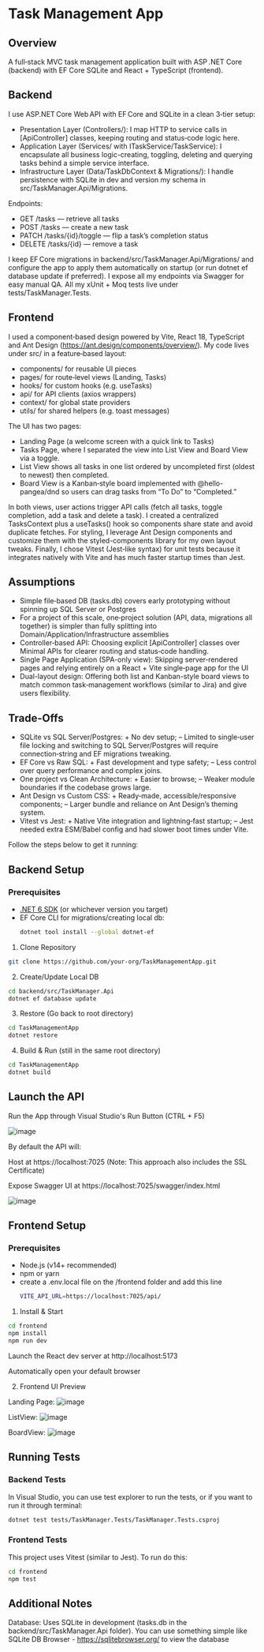 # Task Management App

## Overview
A full‑stack MVC task management application built with ASP .NET Core (backend) with EF Core SQLite and React + TypeScript (frontend).

## Backend
I use ASP.NET Core Web API with EF Core and SQLite in a clean 3‑tier setup:

- Presentation Layer (Controllers/): I map HTTP to service calls in [ApiController] classes, keeping routing and status‑code logic here.
- Application Layer (Services/ with ITaskService/TaskService): I encapsulate all business logic-creating, toggling, deleting and querying tasks behind a simple service interface.
- Infrastructure Layer (Data/TaskDbContext & Migrations/): I handle persistence with SQLite in dev and version my schema in src/TaskManager.Api/Migrations.

Endpoints:

- GET /tasks — retrieve all tasks
- POST /tasks — create a new task
- PATCH /tasks/{id}/toggle — flip a task’s completion status
- DELETE /tasks/{id} — remove a task

I keep EF Core migrations in backend/src/TaskManager.Api/Migrations/ and configure the app to apply them automatically on startup (or run dotnet ef database update if preferred). I expose all my endpoints via Swagger for easy manual QA. All my xUnit + Moq tests live under tests/TaskManager.Tests.

## Frontend
I used a component‑based design powered by Vite, React 18, TypeScript and Ant Design (https://ant.design/components/overview/). My code lives under src/ in a feature‑based layout:

- components/ for reusable UI pieces
- pages/ for route‑level views (Landing, Tasks)
- hooks/ for custom hooks (e.g. useTasks)
- api/ for API clients (axios wrappers)
- context/ for global state providers
- utils/ for shared helpers (e.g. toast messages)

The UI has two pages:
- Landing Page (a welcome screen with a quick link to Tasks)
- Tasks Page, where I separated the view into List View and Board View via a toggle.
- List View shows all tasks in one list ordered by uncompleted first (oldest to newest) then completed.
- Board View is a Kanban‑style board implemented with @hello-pangea/dnd so users can drag tasks from “To Do” to “Completed.”

In both views, user actions trigger API calls (fetch all tasks, toggle completion, add a task and delete a task). I created a centralized TasksContext plus a useTasks() hook so components share state and avoid duplicate fetches. For styling, I leverage Ant Design components and customize them with the styled-components library for my own layout tweaks. Finally, I chose Vitest (Jest‑like syntax) for unit tests because it integrates natively with Vite and has much faster startup times than Jest.

## Assumptions
- Simple file‑based DB (tasks.db) covers early prototyping without spinning up SQL Server or Postgres
- For a project of this scale, one‑project solution (API, data, migrations all together) is simpler than fully splitting into Domain/Application/Infrastructure assemblies
- Controller‑based API: Choosing explicit [ApiController] classes over Minimal APIs for clearer routing and status‑code handling.
- Single Page Application (SPA-only view): Skipping server‑rendered pages and relying entirely on a React + Vite single‑page app for the UI
- Dual-layout design: Offering both list and Kanban-style board views to match common task‑management workflows (similar to Jira) and give users flexibility.

## Trade-Offs
- SQLite vs SQL Server/Postgres: + No dev setup; – Limited to single‑user file locking and switching to SQL Server/Postgres will require connection‐string and EF migrations tweaking.
- EF Core vs Raw SQL: + Fast development and type safety; – Less control over query performance and complex joins.
- One project vs Clean Architecture: + Easier to browse; – Weaker module boundaries if the codebase grows large.
- Ant Design vs Custom CSS: + Ready‑made, accessible/responsive components; – Larger bundle and reliance on Ant Design’s theming system.
- Vitest vs Jest: + Native Vite integration and lightning‑fast startup; – Jest needed extra ESM/Babel config and had slower boot times under Vite. 

Follow the steps below to get it running:

## Backend Setup

### Prerequisites

- [.NET 6 SDK](https://dotnet.microsoft.com/download) (or whichever version you target)  
- EF Core CLI for migrations/creating local db:  
  ```bash
  dotnet tool install --global dotnet-ef
  ```


1. Clone Repository
```bash
git clone https://github.com/your-org/TaskManagementApp.git
```
2. Create/Update Local DB
```bash
cd backend/src/TaskManager.Api
dotnet ef database update
```
3. Restore (Go back to root directory)
```bash
cd TaskManagementApp
dotnet restore
```
4. Build & Run (still in the same root directory)
```bash
cd TaskManagementApp
dotnet build
```

## Launch the API

Run the App through Visual Studio's Run Button (CTRL + F5)

![image](https://github.com/user-attachments/assets/63f708ec-1d8d-48d9-b3fa-c053d4f68dc0)

By default the API will:

Host at https://localhost:7025  (Note: This approach also includes the SSL Certificate)

Expose Swagger UI at https://localhost:7025/swagger/index.html

![image](https://github.com/user-attachments/assets/97d2de14-9839-4e6b-b73f-8f411f5775af)


## Frontend Setup

### Prerequisites

- Node.js (v14+ recommended)
- npm or yarn
- create a .env.local file on the /frontend folder and add this line
  ```bash
  VITE_API_URL=https://localhost:7025/api/
  ```

1. Install & Start
```bash
cd frontend
npm install
npm run dev
```
Launch the React dev server at http://localhost:5173

Automatically open your default browser

2. Frontend UI Preview


Landing Page:
![image](https://github.com/user-attachments/assets/91d71d6b-d86e-4f7d-a7e1-5116478ac7cd)



ListView:
![image](https://github.com/user-attachments/assets/54c4eb8e-0b79-4da6-9a5b-31b15c65e0f0)




BoardView:
![image](https://github.com/user-attachments/assets/fc314640-bcd9-414f-b446-397dcfcbd67a)




## Running Tests

### Backend Tests

In Visual Studio, you can use test explorer to run the tests, or if you want to run it through terminal:

```bash
dotnet test tests/TaskManager.Tests/TaskManager.Tests.csproj
```
### Frontend Tests

This project uses Vitest (similar to Jest). To run do this:

```bash
cd frontend
npm test
```

## Additional Notes
Database: Uses SQLite in development (tasks.db in the backend/src/TaskManager.Api folder). You can use something simple like SQLite DB Browser - https://sqlitebrowser.org/ to view the database
